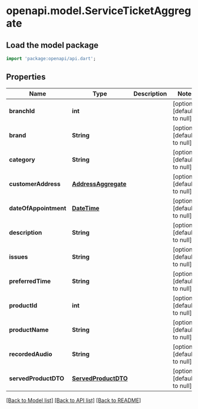 # openapi.model.ServiceTicketAggregate

## Load the model package
```dart
import 'package:openapi/api.dart';
```

## Properties
Name | Type | Description | Notes
------------ | ------------- | ------------- | -------------
**branchId** | **int** |  | [optional] [default to null]
**brand** | **String** |  | [optional] [default to null]
**category** | **String** |  | [optional] [default to null]
**customerAddress** | [**AddressAggregate**](AddressAggregate.md) |  | [optional] [default to null]
**dateOfAppointment** | [**DateTime**](DateTime.md) |  | [optional] [default to null]
**description** | **String** |  | [optional] [default to null]
**issues** | **String** |  | [optional] [default to null]
**preferredTime** | **String** |  | [optional] [default to null]
**productId** | **int** |  | [optional] [default to null]
**productName** | **String** |  | [optional] [default to null]
**recordedAudio** | **String** |  | [optional] [default to null]
**servedProductDTO** | [**ServedProductDTO**](ServedProductDTO.md) |  | [optional] [default to null]

[[Back to Model list]](../README.md#documentation-for-models) [[Back to API list]](../README.md#documentation-for-api-endpoints) [[Back to README]](../README.md)


